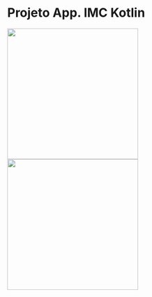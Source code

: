 # Projeto App. IMC Kotlin



<div align="lefht">
<img src="https://user-images.githubusercontent.com/82022487/167722755-0130da93-2721-42bd-8ebe-d80cbb5e4519.jpeg" width="300px" />
<img src="https://user-images.githubusercontent.com/82022487/167722762-e33808a3-3f89-4ed1-a0d0-bd057909a0bb.jpeg" width="300px" />


</div>
